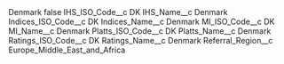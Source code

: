<?xml version="1.0" encoding="UTF-8"?>
<CustomMetadata xmlns="http://soap.sforce.com/2006/04/metadata" xmlns:xsi="http://www.w3.org/2001/XMLSchema-instance" xmlns:xsd="http://www.w3.org/2001/XMLSchema">
    <label>Denmark</label>
    <protected>false</protected>
    <values>
        <field>IHS_ISO_Code__c</field>
        <value xsi:type="xsd:string">DK</value>
    </values>
    <values>
        <field>IHS_Name__c</field>
        <value xsi:type="xsd:string">Denmark</value>
    </values>
    <values>
        <field>Indices_ISO_Code__c</field>
        <value xsi:type="xsd:string">DK</value>
    </values>
    <values>
        <field>Indices_Name__c</field>
        <value xsi:type="xsd:string">Denmark</value>
    </values>
    <values>
        <field>MI_ISO_Code__c</field>
        <value xsi:type="xsd:string">DK</value>
    </values>
    <values>
        <field>MI_Name__c</field>
        <value xsi:type="xsd:string">Denmark</value>
    </values>
    <values>
        <field>Platts_ISO_Code__c</field>
        <value xsi:type="xsd:string">DK</value>
    </values>
    <values>
        <field>Platts_Name__c</field>
        <value xsi:type="xsd:string">Denmark</value>
    </values>
    <values>
        <field>Ratings_ISO_Code__c</field>
        <value xsi:type="xsd:string">DK</value>
    </values>
    <values>
        <field>Ratings_Name__c</field>
        <value xsi:type="xsd:string">Denmark</value>
    </values>
    <values>
        <field>Referral_Region__c</field>
        <value xsi:type="xsd:string">Europe_Middle_East_and_Africa</value>
    </values>
</CustomMetadata>
